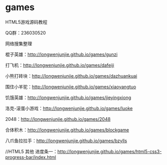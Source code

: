 # games
HTML5游戏源码教程

QQ群：236030520

网络搜集整理

棍子英雄：http://longwenjunjie.github.io/games/gunzi

打飞机：http://longwenjunjie.github.io/games/dafeiji

小熊打砖块：http://longwenjunjie.github.io/games/dazhuankuai

围住小羊驼：http://longwenjunjie.github.io/games/xiaoyangtuo

饥饿英雄：http://longwenjunjie.github.io/games/jieyingxiong

洛克-滚蛋小游戏：http://longwenjunjie.github.io/games/luoke

2048：http://longwenjunjie.github.io/games/2048

合体积木：http://longwenjunjie.github.io/games/blockgame

八爪鱼拉拉手：http://longwenjunjie.github.io/games/bzylls

//HTML5 其他
进度条一：http://longwenjunjie.github.io/games/html5-css3-progress-bar/index.html

